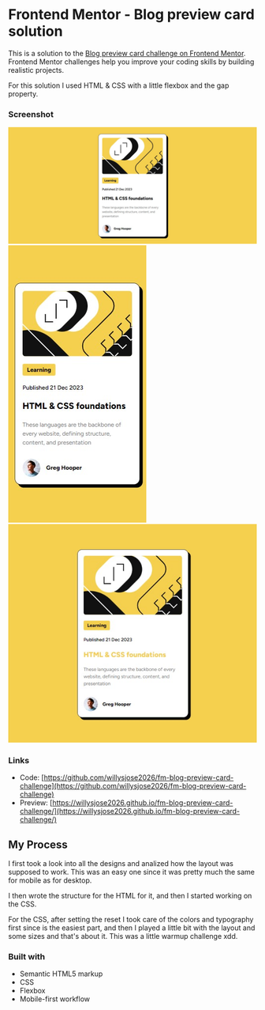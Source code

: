 # Frontend Mentor - Blog preview card solution

This is a solution to the [Blog preview card challenge on Frontend Mentor](https://www.frontendmentor.io/challenges/blog-preview-card-ckPaj01IcS). Frontend Mentor challenges help you improve your coding skills by building realistic projects.

For this solution I used HTML & CSS with a little flexbox and the gap property.

### Screenshot

![](./screenshots/Screenshot-1.jpg)
![](./screenshots/Screenshot-2.jpg)
![](./screenshots/Screenshot-3.jpg)

### Links

- Code: [https://github.com/willysjose2026/fm-blog-preview-card-challenge](https://github.com/willysjose2026/fm-blog-preview-card-challenge)
- Preview: [https://willysjose2026.github.io/fm-blog-preview-card-challenge/](https://willysjose2026.github.io/fm-blog-preview-card-challenge/)

## My Process

I first took a look into all the designs and analized how the layout was supposed to work. This was an easy one since it was pretty much the same for mobile as for desktop.

I then wrote the structure for the HTML for it, and then I started working on the CSS.

For the CSS, after setting the reset I took care of the colors and typography first since is the easiest part, and then I played a little bit with the layout and some sizes and that's about it. This was a little warmup challenge xdd.

### Built with

- Semantic HTML5 markup
- CSS
- Flexbox
- Mobile-first workflow
